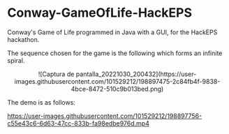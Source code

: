 # Conway-GameOfLife-HackEPS
Conway's Game of Life programmed in Java with a GUI, for the HackEPS hackathon.


The sequence chosen for the game is the following which forms an infinite spiral.

<p align="center">
![Captura de pantalla_20221030_200432](https://user-images.githubusercontent.com/101529212/198897475-2c84fb4f-9838-4bce-8472-510c9b013bed.png)
</p>

The demo is as follows: 

<p align="center">
  

https://user-images.githubusercontent.com/101529212/198897756-c55e43c6-6d63-47cc-833b-fa98edbe976d.mp4


</p>
